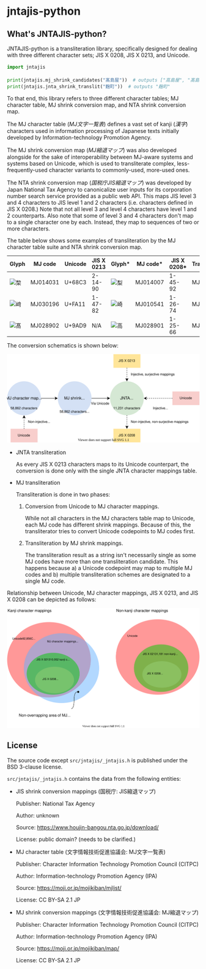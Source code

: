 # jntajis-python

## What's JNTAJIS-python?

JNTAJIS-python is a transliteration library, specifically designed for dealing with three different character sets; JIS X 0208, JIS X 0213, and Unicode.

```python
import jntajis

print(jntajis.mj_shrink_candidates("髙島屋"))  # outputs ["高島屋", "髙島屋"]
print(jntajis.jnta_shrink_translit("麴町"))  # outputs "麹町"
```

To that end, this library refers to three different character tables; MJ character table, MJ shrink conversion map, and NTA shrink conversion map.

The MJ character table (*MJ文字一覧表*) defines a vast set of kanji (*漢字*) characters used in information processing of Japanese texts initially developed by Information-technology Promotion Agency.

The MJ shrink conversion map (*MJ縮退マップ*) was also developed alongside for the sake of interoperability between MJ-aware systems and systems based on Unicode, which is used to transliterate complex, less-frequently-used character variants to commonly-used, more-used ones.

The NTA shrink conversion map (*国税庁JIS縮退マップ*) was developed by Japan National Tax Agency to canonicalize user inputs for its corporation number search service provided as a public web API.  This maps JIS level 3 and 4 characters to JIS level 1 and 2 characters (i.e. characters defined in JIS X 0208.)  Note that not all level 3 and level 4 characters have level 1 and 2 counterparts.  Also note that some of level 3 and 4 characters don't map to a single character one by each.  Instead, they map to sequences of two or more characters.

The table below shows some examples of transliteration by the MJ character table suite and NTA shrink conversion map.

| Glyph | MJ code | Unicode | JIS X 0213 | Glyph\* | MJ code\* | JIS X 0208\* | Transliterator |
| ----- | ------- | ------- | ---------- | ------ | ------- | ---------- | -------------- | 
| ![棃](https://moji.or.jp/mojikibansearch/img/MJ/MJ014031.png) | MJ014031 | U+68C3 | 2-14-90 | ![梨](https://moji.or.jp/mojikibansearch/img/MJ/MJ014007.png) | MJ014007 | 1-45-92 | MJ / JNTA |
| ![﨑](https://moji.or.jp/mojikibansearch/img/MJ/MJ030196.png) | MJ030196 | U+FA11 | 1-47-82 | ![崎](https://moji.or.jp/mojikibansearch/img/MJ/MJ010541.png) | MJ010541 | 1-26-74 | MJ / JNTA |
| ![髙](https://moji.or.jp/mojikibansearch/img/MJ/MJ028902.png) | MJ028902 | U+9AD9 | N/A | ![高](https://moji.or.jp/mojikibansearch/img/MJ/MJ028901.png) | MJ028901 | 1-25-66 | MJ |

The conversion schematics is shown below:

![](docs/source/_static/images/mj-jnta.svg)

* JNTA transliteration

    As every JIS X 0213 characters maps to its Unicode counterpart, the conversion is done only with the single JNTA character mappings table.

* MJ transliteration

    Transliteration is done in two phases:

    1. Conversion from Unicode to MJ character mappings.

        While not all characters in the MJ characters table map to Unicode, each MJ code has different shrink mappings. Because of this, the transliterator tries to convert Unicode codepoints to MJ codes first.

    2. Transliteration by MJ shrink mappings.

        The transliteration result as a string isn't necessarily single as some MJ codes have more than one transliteration candidate. This happens because a) a Unicode codepoint may map to multiple MJ codes and b) multiple transliteration schemes are designated to a single MJ code.


Relationship between Unicode, MJ character mappings, JIS X 0213, and JIS X 0208 can be depicted as follows:

![](docs/source/_static/images/relationships-character-mappings.svg)

## License

The source code except `src/jntajis/_jntajis.h` is published under the BSD 3-clause license.

`src/jntajis/_jntajis.h` contains the data from the following entities:

* JIS shrink conversion mappings (国税庁: JIS縮退マップ)

  Publisher: National Tax Agency

  Author: unknown

  Source: https://www.houjin-bangou.nta.go.jp/download/

  License: public domain? (needs to be clarified.)

* MJ character table (文字情報技術促進協議会: MJ文字一覧表)

  Publisher: Character Information Technology Promotion Council (CITPC)

  Author: Information-technology Promotion Agency (IPA)

  Source: https://moji.or.jp/mojikiban/mjlist/

  License: CC BY-SA 2.1 JP

* MJ shrink conversion mappings (文字情報技術促進協議会: MJ縮退マップ)

  Publisher: Character Information Technology Promotion Council (CITPC)

  Author: Information-technology Promotion Agency (IPA)

  Source: https://moji.or.jp/mojikiban/map/ 

  License: CC BY-SA 2.1 JP
